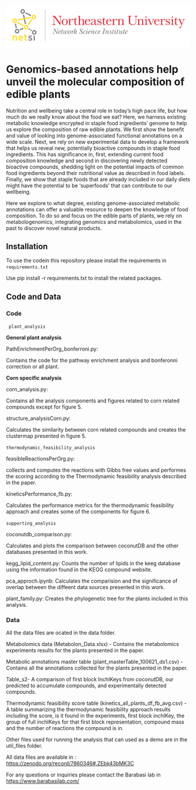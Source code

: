 
![Logo](https://github.com/Barabasi-Lab/Plant-genomics/blob/main/images/NetSci_Logo.png)



# Genomics-based annotations help unveil the molecular composition of edible plants

Nutrition and wellbeing take a central role in today’s high pace life, but how much do we really know about the food we eat? Here, we harness existing metabolic knowledge encrypted in staple food ingredients’ genome to help us explore the composition of raw edible plants. We first show the benefit and value of looking into genome-associated functional annotations on a wide scale. Next, we rely on new experimental data to develop a framework that helps us reveal new, potentially bioactive compounds in staple food ingredients. This has significance in, first, extending current food composition knowledge and second in discovering newly detected bioactive compounds, shedding light on the potential impacts of common food ingredients beyond their nutritional value as described in food labels. Finally, we show that staple foods that are already included in our daily diets might have the potential to be ‘superfoods’ that can contribute to our wellbeing.

Here we explore to what degree, existing genome-associated metabolic annotations can offer a valuable resource to deepen the knowledge of food composition. To do so and focus on the edible parts of plants, we rely on metabologenomics, integrating genomics and metabolomics, used in the past to discover novel natural products. 

## Installation

To use the codein this repository please install the requirements in ```requirements.txt```

Use pip install -r requirements.txt to install the related packages.

## Code and Data

### Code

``` plant_analysis```

**General plant analysis**

PathEnrichmentPerOrg_bonferroni.py:

Contains the code for the pathway enrichment analysis and bonferonni correction or all plant.


**Corn specific analysis**

corn_analysis.py:

Contains all the analysis components and figures related to corn related compounds except for figure 5.

structure_analysisCorn.py:

Calculates the similarity between corn related compounds and creates the clustermap presented in figure 5.

``` thermodynamic_feasibility_analysis ```

feasibleReactionsPerOrg.py:

collects and computes the reactions with Gibbs free values and performes the scoring according to the Thermodynamic feasibility analysis described in the paper.


kineticsPerformance_fb.py:

Calculates the performance metrics for the thermodynamic feasibility approach and creates some of the components for figure 6.


``` supporting_analysis ```

coconutdb_comparison.py:

Calculates and plots the comparison between coconutDB and the other databases presented in this work.

kegg_lipid_content.py:
Counts the number of lipids in the keeg database using the information found in the KEGG compound website.

pca_approch.ipynb:
Calculates the comparision and the significance of overlap between the diffeent data sources presented in this work.

plant_family.py:
Creates the phylogenetic tree for the plants included in this analysis.

### Data

All the data files are ocated in the data folder.

Metabolomics data (Metabolon_Data.xlsx) - Contains the metabolomics experiments results for the plants presented in the paper.

Metabolic annotations master table  (plant_masterTable_100621_ds1.csv) - Contains all the annotations collected for the plants presented in the paper.

Table_s2- A comparison of first block InchIKeys from coconutDB, our predicted to accumulate compounds, and experimentally detected compounds.

Thermodynamic feasibility score table (kinetics_all_plants_df_fb_avg.csv) - A table summarizing the thermodynamic feasibility approach results including the score, is it found in the experiments, first block inchIKey, the group of full inchIKeys for that first block representation, compound mass and the number of reactions the compound is in.

Other files used for running the analysis that can used as a demo are in the util_files folder.

All data files are available in : https://zenodo.org/record/7860346#.ZEbk43bMK3C


For any questions or inquiries please contact the Barabasi lab in https://www.barabasilab.com/